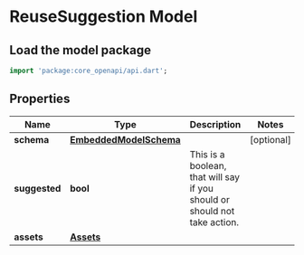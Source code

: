 # ReuseSuggestion Model

## Load the model package
```dart
import 'package:core_openapi/api.dart';
```

## Properties
Name | Type | Description | Notes
------------ | ------------- | ------------- | -------------
**schema** | [**EmbeddedModelSchema**](EmbeddedModelSchema) |  | [optional] 
**suggested** | **bool** | This is a boolean, that will say if you should or should not take action. | 
**assets** | [**Assets**](Assets) |  | 




